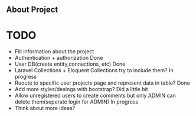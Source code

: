 
## About Project

# TODO

- Fill information about the project 
- Authentication + authorization    Done                    
- User DB(create entity,connections, etc)   Done
- Laravel Collections + Eloquent Collections try to include them?   In progress
- Ruoute to specific user projects page and represent data in table? Done
- Add more styles/desings with bootstrap? Did a little bit
- Allow unregistered users to create comments but only ADMIN can delete them(seperate login for ADMIN) In progress
- Think about more ideas?